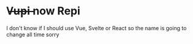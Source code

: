 # V̶u̶p̶i̶  now Repi

I don't know if I should use Vue, Svelte or React so the name is going to change all time sorry
